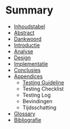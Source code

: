 # Summary

* [Inhoudstabel](SUMMARY.md)
* [Abstract](README.md)
* [Dankwoord](Scriptie/Dankwoord.md)
* [Introductie](Scriptie/Introductie.md)
* [Analyse](Scriptie/Analyse.md)
* [Design](Scriptie/Design.md)
* [Implementatie](Scriptie/Implementatie.md)
* [Conclusies](Scriptie/Conclusies.md)
* [Appendices](Scriptie/Appendices.md)
   * [Testing Guideline](Scriptie/Apendices/Guideline_CUITV2.0.docx)
   * Testing Checklist
   * Testing Log
   * Bevindingen
   * Tijdsschatting
* [Glossary](GLOSSARY.md)
* [Bibliografie](Scriptie/Bibliografie.md)

